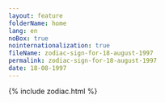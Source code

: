 ```yaml
---
layout: feature
folderName: home
lang: en
noBox: true
nointernationalization: true
fileName: zodiac-sign-for-18-august-1997
permalink: zodiac-sign-for-18-august-1997
date: 18-08-1997
---
```

{% include zodiac.html %}
